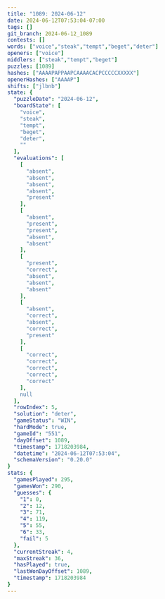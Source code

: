 ```yaml
---
title: "1089: 2024-06-12"
date: 2024-06-12T07:53:04-07:00
tags: []
git_branch: 2024-06-12_1089
contests: []
words: ["voice","steak","tempt","beget","deter"]
openers: ["voice"]
middlers: ["steak","tempt","beget"]
puzzles: [1089]
hashes: ["AAAAPAPPAAPCAAAACACPCCCCCXXXXX"]
openerHashes: ["AAAAP"]
shifts: ["jlbnb"]
state: {
  "puzzleDate": "2024-06-12",
  "boardState": [
    "voice",
    "steak",
    "tempt",
    "beget",
    "deter",
    ""
  ],
  "evaluations": [
    [
      "absent",
      "absent",
      "absent",
      "absent",
      "present"
    ],
    [
      "absent",
      "present",
      "present",
      "absent",
      "absent"
    ],
    [
      "present",
      "correct",
      "absent",
      "absent",
      "absent"
    ],
    [
      "absent",
      "correct",
      "absent",
      "correct",
      "present"
    ],
    [
      "correct",
      "correct",
      "correct",
      "correct",
      "correct"
    ],
    null
  ],
  "rowIndex": 5,
  "solution": "deter",
  "gameStatus": "WIN",
  "hardMode": true,
  "gameId": "551",
  "dayOffset": 1089,
  "timestamp": 1718203984,
  "datetime": "2024-06-12T07:53:04",
  "schemaVersion": "0.20.0"
}
stats: {
  "gamesPlayed": 295,
  "gamesWon": 290,
  "guesses": {
    "1": 0,
    "2": 12,
    "3": 71,
    "4": 119,
    "5": 55,
    "6": 33,
    "fail": 5
  },
  "currentStreak": 4,
  "maxStreak": 36,
  "hasPlayed": true,
  "lastWonDayOffset": 1089,
  "timestamp": 1718203984
}
---
```

<!-- more -->
